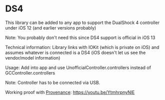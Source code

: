 # DS4

This library can be added to any app to support the DualShock 4 controller under iOS 12 (and earlier versions probably)

Note: You probably don't need this since DS4 support is official in iOS 13

Technical information: Library links with IOKit (which is private on iOS) and assumes whatever is connected is a DS4 (iOS doesn't let us see the vendor/model information)

Usage: Add into app and use UnofficialController.controllers instead of GCController.controllers

Note: Controller has to be connected via USB.

Working proof with [Provenance](https://github.com/Provenance-Emu/Provenance): https://youtu.be/YtmhrpnyNlE
